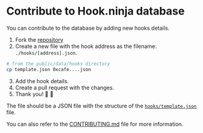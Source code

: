 # Contribute to Hook.ninja database

You can contribute to the database by adding new hooks details.

1. Fork the [repository](https://github.com/0x1337-Partners-GmbH/hook-ninja)
2. Create a new file with the hook address as the filename: `./hooks/[address].json`.

```sh
# from the public/data/hooks directory
cp template.json 0xcafe....json
```

3. Add the hook details.
4. Create a pull request with the changes.
5. Thank you! 🎉 🫶

The file should be a JSON file with the structure of the [`hooks/template.json`](./hooks/template.json) file.

You can also refer to the [CONTRIBUTING.md](../../CONTRIBUTING.md) file for more information.
